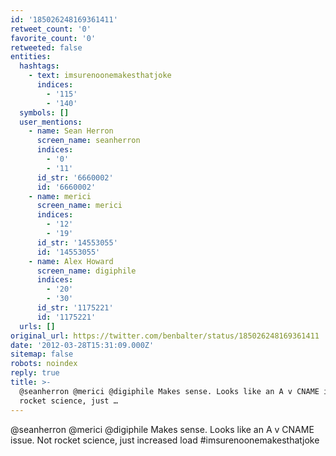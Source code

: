 ```yaml
---
id: '185026248169361411'
retweet_count: '0'
favorite_count: '0'
retweeted: false
entities:
  hashtags:
    - text: imsurenoonemakesthatjoke
      indices:
        - '115'
        - '140'
  symbols: []
  user_mentions:
    - name: Sean Herron
      screen_name: seanherron
      indices:
        - '0'
        - '11'
      id_str: '6660002'
      id: '6660002'
    - name: merici
      screen_name: merici
      indices:
        - '12'
        - '19'
      id_str: '14553055'
      id: '14553055'
    - name: Alex Howard
      screen_name: digiphile
      indices:
        - '20'
        - '30'
      id_str: '1175221'
      id: '1175221'
  urls: []
original_url: https://twitter.com/benbalter/status/185026248169361411
date: '2012-03-28T15:31:09.000Z'
sitemap: false
robots: noindex
reply: true
title: >-
  @seanherron @merici @digiphile Makes sense. Looks like an A v CNAME issue. Not
  rocket science, just …
---
```


@seanherron @merici @digiphile Makes sense. Looks like an A v CNAME issue. Not rocket science, just increased load #imsurenoonemakesthatjoke